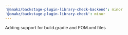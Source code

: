 ```yaml
---
'@anakz/backstage-plugin-library-check-backend': minor
'@anakz/backstage-plugin-library-check': minor
---
```


Adding support for build.gradle and POM.xml files
